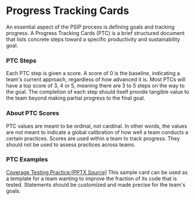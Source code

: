 # Progress Tracking Cards

An essential aspect of the PSIP process is defining goals and tracking progress.  A Progress Tracking Cards (PTC) is a brief structured document that lists concrete steps toward a specific productivity and sustainability goal. 

### PTC Steps

Each PTC step is given a score.  A score of 0 is the baseline, indicating a team's current approach, regardless of how advanced it is.  Most PTCs will have a top score of 3, 4 or 5, meaning there are 3 to 5 steps on the way to the goal.  The completion of each step should itself provide tangible value to the team beyond making partial progress to the final goal.

### About PTC Scores

PTC values are meant to be ordinal, not cardinal.  In other words, the values are not meant to indicate a global calibration of how well a team conducts a certain practices.  Scores are used within a team to track progress.  They should not be used to assess practices across teams.

### PTC Examples

[Coverage Testing Practice:](PTCs/CoverageTestingPractice.jpg)[[PPTX Source]](src/PTCs/CoverageTestingPractice.pptx) This sample card can be used as a template for a team wanting to improve the fraction of its code that is tested.  Statements should be customized and made precise for the team's goals.
